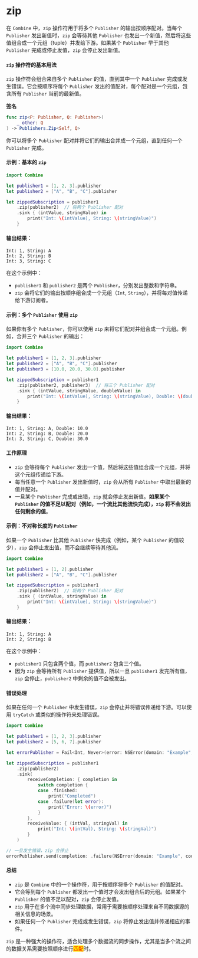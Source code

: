 # zip

在 `Combine` 中，`zip` 操作符用于将多个 `Publisher` 的输出按顺序配对。当每个 `Publisher` 发出新值时，`zip` 会等待其他 `Publisher` 也发出一个新值，然后将这些值组合成一个元组（tuple）并发给下游。如果某个 `Publisher` 早于其他 `Publisher` 完成或停止发值，`zip` 会停止发出新值。

#### `zip` 操作符的基本用法

`zip` 操作符会组合来自多个 `Publisher` 的值，直到其中一个 `Publisher` 完成或发生错误。它会按顺序将每个 `Publisher` 发出的值配对，每个配对是一个元组，包含所有 `Publisher` 当前的最新值。

**签名**

```swift
func zip<P: Publisher, Q: Publisher>(
    _ other: Q
) -> Publishers.Zip<Self, Q>
```

你可以将多个 `Publisher` 配对并将它们的输出合并成一个元组，直到任何一个 `Publisher` 完成。

#### 示例：基本的 `zip`

```swift
import Combine

let publisher1 = [1, 2, 3].publisher
let publisher2 = ["A", "B", "C"].publisher

let zippedSubscription = publisher1
    .zip(publisher2)  // 将两个 Publisher 配对
    .sink { (intValue, stringValue) in
        print("Int: \(intValue), String: \(stringValue)")
    }
```

#### 输出结果：

```
Int: 1, String: A
Int: 2, String: B
Int: 3, String: C
```

在这个示例中：

* `publisher1` 和 `publisher2` 是两个 `Publisher`，分别发出整数和字符串。
* `zip` 会将它们的输出按顺序组合成一个元组（`Int`, `String`），并将每对值传递给下游订阅者。

#### 示例：多个 `Publisher` 使用 `zip`

如果你有多个 `Publisher`，你可以使用 `zip` 来将它们配对并组合成一个元组。例如，合并三个 `Publisher` 的输出：

```swift
import Combine

let publisher1 = [1, 2, 3].publisher
let publisher2 = ["A", "B", "C"].publisher
let publisher3 = [10.0, 20.0, 30.0].publisher

let zippedSubscription = publisher1
    .zip(publisher2, publisher3)  // 将三个 Publisher 配对
    .sink { (intValue, stringValue, doubleValue) in
        print("Int: \(intValue), String: \(stringValue), Double: \(doubleValue)")
    }
```

#### 输出结果：

```
Int: 1, String: A, Double: 10.0
Int: 2, String: B, Double: 20.0
Int: 3, String: C, Double: 30.0
```

#### 工作原理

* `zip` 会等待每个 `Publisher` 发出一个值，然后将这些值组合成一个元组，并将这个元组传递给下游。
* 每当任意一个 `Publisher` 发出新值时，`zip` 会从所有 `Publisher` 中取出最新的值并配对。
* 一旦某个 `Publisher` 完成或出错，`zip` 就会停止发出新值。**如果某个 `Publisher` 的值不足以配对（例如，一个流比其他流快完成），`zip` 将不会发出任何剩余的值**。

#### 示例：不对称长度的 `Publisher`

如果一个 `Publisher` 比其他 `Publisher` 快完成（例如，某个 `Publisher` 的值较少），`zip` 会停止发出值，而不会继续等待其他流。

```swift
import Combine

let publisher1 = [1, 2].publisher
let publisher2 = ["A", "B", "C"].publisher

let zippedSubscription = publisher1
    .zip(publisher2)  // 将两个 Publisher 配对
    .sink { (intValue, stringValue) in
        print("Int: \(intValue), String: \(stringValue)")
    }
```

#### 输出结果：

```
Int: 1, String: A
Int: 2, String: B
```

在这个示例中：

* `publisher1` 只包含两个值，而 `publisher2` 包含三个值。
* 因为 `zip` 会等待所有 `Publisher` 提供值，所以一旦 `publisher1` 发完所有值，`zip` 会停止，`publisher2` 中剩余的值不会被发出。

#### 错误处理

如果在任何一个 `Publisher` 中发生错误，`zip` 会停止并将错误传递给下游。可以使用 `tryCatch` 或类似的操作符来处理错误。

```swift
import Combine

let publisher1 = [1, 2, 3].publisher
let publisher2 = [5, 6, 7].publisher

let errorPublisher = Fail<Int, Never>(error: NSError(domain: "Example", code: 0, userInfo: nil))

let zippedSubscription = publisher1
    .zip(publisher2)
    .sink(
        receiveCompletion: { completion in
            switch completion {
            case .finished:
                print("Completed")
            case .failure(let error):
                print("Error: \(error)")
            }
        },
        receiveValue: { (intVal, stringVal) in
            print("Int: \(intVal), String: \(stringVal)")
        }
    )

// 一旦发生错误，zip 会停止
errorPublisher.send(completion: .failure(NSError(domain: "Example", code: 0, userInfo: nil)))
```

#### 总结

* `zip` 是 `Combine` 中的一个操作符，用于按顺序将多个 `Publisher` 的值配对。
* 它会等到每个 `Publisher` 都发出一个值时才会发出组合后的元组。如果某个 `Publisher` 的值不足以配对，`zip` 会停止发值。
* `zip` 用于在多个流中同步处理数据，常用于需要按顺序处理来自不同数据源的相关信息的场景。
* 如果任何一个 `Publisher` 完成或发生错误，`zip` 将停止发出值并传递相应的事件。

`zip` 是一种强大的操作符，适合处理多个数据流的同步操作，尤其是当多个流之间的数据关系需要按照顺序进行<mark style="color:red;">匹配</mark>时。
